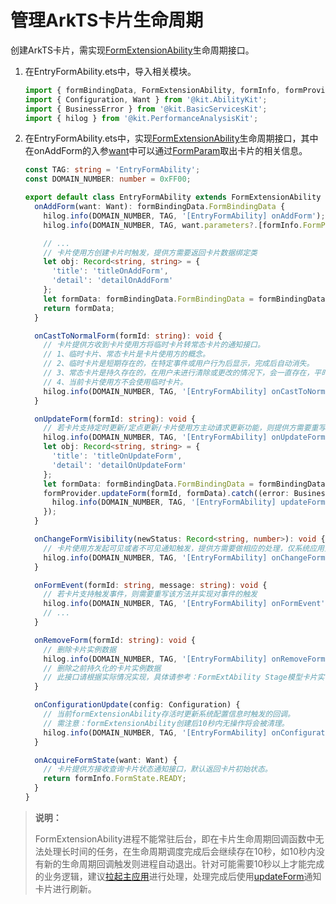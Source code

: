 # 管理ArkTS卡片生命周期
<!--Kit: Form Kit-->
<!--Subsystem: Ability-->
<!--Owner: @cx983299475-->
<!--Designer: @xueyulong-->
<!--Tester: @chenmingze-->
<!--Adviser: @Brilliantry_Rui-->

创建ArkTS卡片，需实现[FormExtensionAbility](../reference/apis-form-kit/js-apis-app-form-formExtensionAbility.md)生命周期接口。

1. 在EntryFormAbility.ets中，导入相关模块。
    ```ts
    import { formBindingData, FormExtensionAbility, formInfo, formProvider } from '@kit.FormKit';
    import { Configuration, Want } from '@kit.AbilityKit';
    import { BusinessError } from '@kit.BasicServicesKit';
    import { hilog } from '@kit.PerformanceAnalysisKit';
    ```

2. 在EntryFormAbility.ets中，实现[FormExtensionAbility](../reference/apis-form-kit/js-apis-app-form-formExtensionAbility.md)生命周期接口，其中在onAddForm的入参[want](../reference/apis-ability-kit/js-apis-app-ability-want.md)中可以通过[FormParam](../reference/apis-form-kit/js-apis-app-form-formInfo.md#formparam)取出卡片的相关信息。
      ```ts
      const TAG: string = 'EntryFormAbility';
      const DOMAIN_NUMBER: number = 0xFF00;
    
      export default class EntryFormAbility extends FormExtensionAbility {
        onAddForm(want: Want): formBindingData.FormBindingData {
          hilog.info(DOMAIN_NUMBER, TAG, '[EntryFormAbility] onAddForm');
          hilog.info(DOMAIN_NUMBER, TAG, want.parameters?.[formInfo.FormParam.NAME_KEY] as string);
    
          // ...
          // 卡片使用方创建卡片时触发，提供方需要返回卡片数据绑定类
          let obj: Record<string, string> = {
            'title': 'titleOnAddForm',
            'detail': 'detailOnAddForm'
          };
          let formData: formBindingData.FormBindingData = formBindingData.createFormBindingData(obj);
          return formData;
        }
    
        onCastToNormalForm(formId: string): void {
          // 卡片提供方收到卡片使用方将临时卡片转常态卡片的通知接口。
          // 1、临时卡片、常态卡片是卡片使用方的概念。
          // 2、临时卡片是短期存在的，在特定事件或用户行为后显示，完成后自动消失。
          // 3、常态卡片是持久存在的，在用户未进行清除或更改的情况下，会一直存在，平时开发的功能卡片属于常态卡片。
          // 4、当前卡片使用方不会使用临时卡片。
          hilog.info(DOMAIN_NUMBER, TAG, '[EntryFormAbility] onCastToNormalForm');
        }
    
        onUpdateForm(formId: string): void {
          // 若卡片支持定时更新/定点更新/卡片使用方主动请求更新功能，则提供方需要重写该方法以支持数据更新
          hilog.info(DOMAIN_NUMBER, TAG, '[EntryFormAbility] onUpdateForm');
          let obj: Record<string, string> = {
            'title': 'titleOnUpdateForm',
            'detail': 'detailOnUpdateForm'
          };
          let formData: formBindingData.FormBindingData = formBindingData.createFormBindingData(obj);
          formProvider.updateForm(formId, formData).catch((error: BusinessError) => {
            hilog.info(DOMAIN_NUMBER, TAG, '[EntryFormAbility] updateForm, error:' + JSON.stringify(error));
          });
        }
    
        onChangeFormVisibility(newStatus: Record<string, number>): void {
          // 卡片使用方发起可见或者不可见通知触发，提供方需要做相应的处理，仅系统应用生效
          hilog.info(DOMAIN_NUMBER, TAG, '[EntryFormAbility] onChangeFormVisibility');
        }
    
        onFormEvent(formId: string, message: string): void {
          // 若卡片支持触发事件，则需要重写该方法并实现对事件的触发
          hilog.info(DOMAIN_NUMBER, TAG, '[EntryFormAbility] onFormEvent');
          // ...
        }
    
        onRemoveForm(formId: string): void {
          // 删除卡片实例数据
          hilog.info(DOMAIN_NUMBER, TAG, '[EntryFormAbility] onRemoveForm');
          // 删除之前持久化的卡片实例数据
          // 此接口请根据实际情况实现，具体请参考：FormExtAbility Stage模型卡片实例
        }
    
        onConfigurationUpdate(config: Configuration) {
          // 当前formExtensionAbility存活时更新系统配置信息时触发的回调。
          // 需注意：formExtensionAbility创建后10秒内无操作将会被清理。
          hilog.info(DOMAIN_NUMBER, TAG, '[EntryFormAbility] onConfigurationUpdate:' + JSON.stringify(config));
        }
    
        onAcquireFormState(want: Want) {
          // 卡片提供方接收查询卡片状态通知接口，默认返回卡片初始状态。
          return formInfo.FormState.READY;
        }
      }
      ```

> **说明：**
>
> FormExtensionAbility进程不能常驻后台，即在卡片生命周期回调函数中无法处理长时间的任务，在生命周期调度完成后会继续存在10秒，如10秒内没有新的生命周期回调触发则进程自动退出。针对可能需要10秒以上才能完成的业务逻辑，建议[拉起主应用](arkts-ui-widget-event-overview.md)进行处理，处理完成后使用[updateForm](../reference/apis-form-kit/js-apis-app-form-formProvider.md#formproviderupdateform)通知卡片进行刷新。
